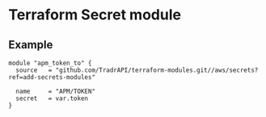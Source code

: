 # Terraform Secret module

## Example

```
module "apm_token_to" {
  source   = "github.com/TradrAPI/terraform-modules.git//aws/secrets?ref=add-secrets-modules"

  name     = "APM/TOKEN"
  secret   = var.token
}
```
